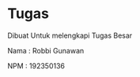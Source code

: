 # Tugas
<p>Dibuat Untuk melengkapi Tugas Besar</p>
<p>Nama  : Robbi Gunawan</p></p>
<p>NPM   : 192350136</p>
